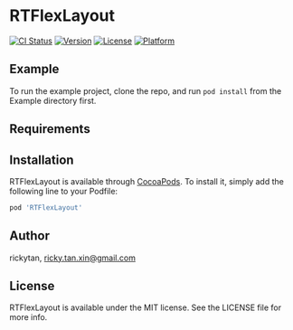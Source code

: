 # RTFlexLayout

[![CI Status](https://img.shields.io/travis/rickytan/RTFlexLayout.svg?style=flat)](https://travis-ci.org/rickytan/RTFlexLayout)
[![Version](https://img.shields.io/cocoapods/v/RTFlexLayout.svg?style=flat)](https://cocoapods.org/pods/RTFlexLayout)
[![License](https://img.shields.io/cocoapods/l/RTFlexLayout.svg?style=flat)](https://cocoapods.org/pods/RTFlexLayout)
[![Platform](https://img.shields.io/cocoapods/p/RTFlexLayout.svg?style=flat)](https://cocoapods.org/pods/RTFlexLayout)

## Example

To run the example project, clone the repo, and run `pod install` from the Example directory first.

## Requirements

## Installation

RTFlexLayout is available through [CocoaPods](https://cocoapods.org). To install
it, simply add the following line to your Podfile:

```ruby
pod 'RTFlexLayout'
```

## Author

rickytan, ricky.tan.xin@gmail.com

## License

RTFlexLayout is available under the MIT license. See the LICENSE file for more info.
